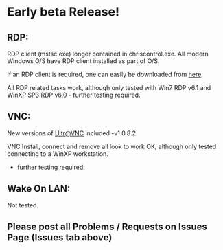 # Early beta Release! #

## RDP: ##
RDP client (mstsc.exe) longer contained in chriscontrol.exe.  All modern Windows O/S have RDP client installed as part of O/S.

If an RDP client is required, one can easily be downloaded from [here](http://support.microsoft.com/kb/969084).

All RDP related tasks work, although only tested with Win7 RDP v6.1 and WinXP SP3 RDP v6.0 - further testing required.

## VNC: ##
New versions of [Ultr@VNC](http://www.uvnc.com) included -v1.0.8.2.

VNC Install, connect and remove all look to work OK, although only tested connecting to a WinXP workstation.

- further testing required.

## Wake On LAN: ##
Not tested.

## Please post all Problems / Requests on Issues Page (Issues tab above) ##
